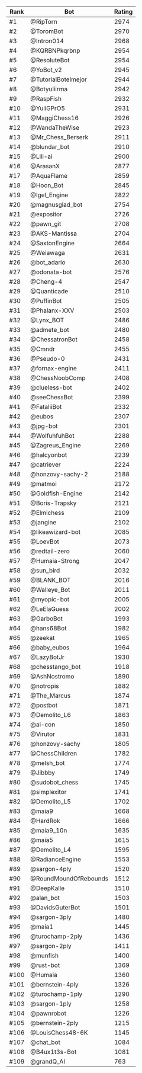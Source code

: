Rank|Bot|Rating
---|---|---
#1|@RipTorn|2974
#2|@ToromBot|2970
#3|@Intron014|2968
#4|@KQRBNPkqrbnp|2954
#5|@ResoluteBot|2954
#6|@YoBot_v2|2945
#7|@TutorialBotelmejor|2944
#8|@Botyuliirma|2942
#9|@RaspFish|2932
#10|@YuliGPrO5|2931
#11|@MaggiChess16|2926
#12|@WandaTheWise|2923
#13|@Mr_Chess_Berserk|2911
#14|@blundar_bot|2910
#15|@Lili-ai|2900
#16|@ArasanX|2877
#17|@AquaFlame|2859
#18|@Hoon_Bot|2845
#19|@Igel_Engine|2822
#20|@magnusglad_bot|2754
#21|@expositor|2726
#22|@pawn_git|2708
#23|@AKS-Mantissa|2704
#24|@SaxtonEngine|2664
#25|@Weiawaga|2631
#26|@bot_adario|2630
#27|@odonata-bot|2576
#28|@Cheng-4|2547
#29|@Quanticade|2510
#30|@PuffinBot|2505
#31|@Phalanx-XXV|2503
#32|@Lynx_BOT|2486
#33|@admete_bot|2480
#34|@ChessatronBot|2458
#35|@Cmndr|2455
#36|@Pseudo-0|2431
#37|@fornax-engine|2411
#38|@ChessNoobComp|2408
#39|@clueless-bot|2402
#40|@seeChessBot|2399
#41|@FataliiBot|2332
#42|@eubos|2307
#43|@jpg-bot|2301
#44|@WolfuhfuhBot|2288
#45|@Zagreus_Engine|2269
#46|@halcyonbot|2239
#47|@catriever|2224
#48|@honzovy-sachy-2|2188
#49|@matmoi|2172
#50|@Goldfish-Engine|2142
#51|@Boris-Trapsky|2121
#52|@Elmichess|2109
#53|@jangine|2102
#54|@likeawizard-bot|2085
#55|@LoevBot|2073
#56|@redtail-zero|2060
#57|@Humaia-Strong|2047
#58|@sun_bird|2032
#59|@BLANK_BOT|2016
#60|@Walleye_Bot|2011
#61|@myopic-bot|2005
#62|@LeElaGuess|2002
#63|@GarboBot|1993
#64|@hans68Bot|1982
#65|@zeekat|1965
#66|@baby_eubos|1964
#67|@LazyBotJr|1930
#68|@chesstango_bot|1918
#69|@AshNostromo|1890
#70|@notropis|1882
#71|@The_Marcus|1874
#72|@postbot|1871
#73|@Demolito_L6|1863
#74|@ai-con|1850
#75|@Virutor|1831
#76|@honzovy-sachy|1805
#77|@ChessChildren|1782
#78|@melsh_bot|1774
#79|@Jibbby|1749
#80|@sudobot_chess|1745
#81|@simplexitor|1741
#82|@Demolito_L5|1702
#83|@maia9|1668
#84|@HardRok|1666
#85|@maia9_10n|1635
#86|@maia5|1615
#87|@Demolito_L4|1595
#88|@RadianceEngine|1553
#89|@sargon-4ply|1520
#90|@RoundMoundOfRebounds|1512
#91|@DeepKalle|1510
#92|@alan_bot|1503
#93|@DavidsGuterBot|1501
#94|@sargon-3ply|1480
#95|@maia1|1445
#96|@turochamp-2ply|1436
#97|@sargon-2ply|1411
#98|@munfish|1400
#99|@rust-bot|1369
#100|@Humaia|1360
#101|@bernstein-4ply|1326
#102|@turochamp-1ply|1290
#103|@sargon-1ply|1258
#104|@pawnrobot|1226
#105|@bernstein-2ply|1215
#106|@LouisChess48-6K|1145
#107|@chat_bot|1084
#108|@B4ux1t3s-Bot|1081
#109|@grandQ_AI|763
